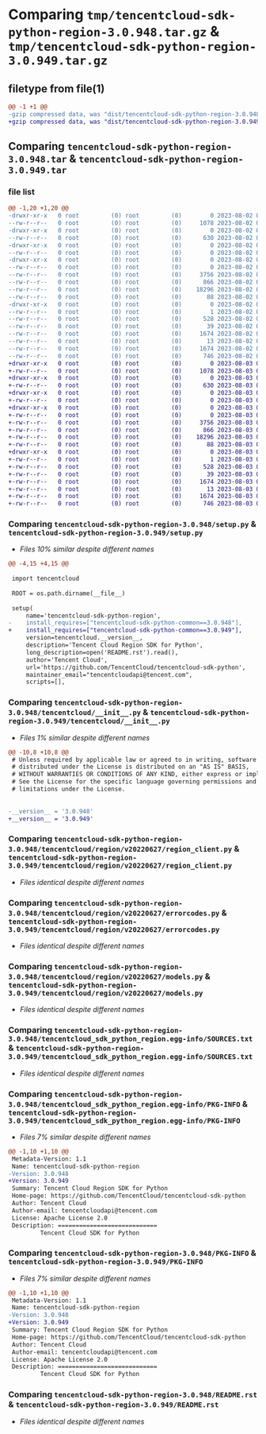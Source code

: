 # Comparing `tmp/tencentcloud-sdk-python-region-3.0.948.tar.gz` & `tmp/tencentcloud-sdk-python-region-3.0.949.tar.gz`

## filetype from file(1)

```diff
@@ -1 +1 @@
-gzip compressed data, was "dist/tencentcloud-sdk-python-region-3.0.948.tar", last modified: Wed Aug  2 00:35:45 2023, max compression
+gzip compressed data, was "dist/tencentcloud-sdk-python-region-3.0.949.tar", last modified: Thu Aug  3 00:32:18 2023, max compression
```

## Comparing `tencentcloud-sdk-python-region-3.0.948.tar` & `tencentcloud-sdk-python-region-3.0.949.tar`

### file list

```diff
@@ -1,20 +1,20 @@
-drwxr-xr-x   0 root         (0) root         (0)        0 2023-08-02 00:35:45.000000 tencentcloud-sdk-python-region-3.0.948/
--rw-r--r--   0 root         (0) root         (0)     1078 2023-08-02 00:35:45.000000 tencentcloud-sdk-python-region-3.0.948/setup.py
-drwxr-xr-x   0 root         (0) root         (0)        0 2023-08-02 00:35:45.000000 tencentcloud-sdk-python-region-3.0.948/tencentcloud/
--rw-r--r--   0 root         (0) root         (0)      630 2023-08-02 00:35:45.000000 tencentcloud-sdk-python-region-3.0.948/tencentcloud/__init__.py
-drwxr-xr-x   0 root         (0) root         (0)        0 2023-08-02 00:35:45.000000 tencentcloud-sdk-python-region-3.0.948/tencentcloud/region/
--rw-r--r--   0 root         (0) root         (0)        0 2023-08-02 00:35:45.000000 tencentcloud-sdk-python-region-3.0.948/tencentcloud/region/__init__.py
-drwxr-xr-x   0 root         (0) root         (0)        0 2023-08-02 00:35:45.000000 tencentcloud-sdk-python-region-3.0.948/tencentcloud/region/v20220627/
--rw-r--r--   0 root         (0) root         (0)        0 2023-08-02 00:35:45.000000 tencentcloud-sdk-python-region-3.0.948/tencentcloud/region/v20220627/__init__.py
--rw-r--r--   0 root         (0) root         (0)     3756 2023-08-02 00:35:45.000000 tencentcloud-sdk-python-region-3.0.948/tencentcloud/region/v20220627/region_client.py
--rw-r--r--   0 root         (0) root         (0)      866 2023-08-02 00:35:45.000000 tencentcloud-sdk-python-region-3.0.948/tencentcloud/region/v20220627/errorcodes.py
--rw-r--r--   0 root         (0) root         (0)    18296 2023-08-02 00:35:45.000000 tencentcloud-sdk-python-region-3.0.948/tencentcloud/region/v20220627/models.py
--rw-r--r--   0 root         (0) root         (0)       88 2023-08-02 00:35:45.000000 tencentcloud-sdk-python-region-3.0.948/setup.cfg
-drwxr-xr-x   0 root         (0) root         (0)        0 2023-08-02 00:35:45.000000 tencentcloud-sdk-python-region-3.0.948/tencentcloud_sdk_python_region.egg-info/
--rw-r--r--   0 root         (0) root         (0)        1 2023-08-02 00:35:45.000000 tencentcloud-sdk-python-region-3.0.948/tencentcloud_sdk_python_region.egg-info/dependency_links.txt
--rw-r--r--   0 root         (0) root         (0)      528 2023-08-02 00:35:45.000000 tencentcloud-sdk-python-region-3.0.948/tencentcloud_sdk_python_region.egg-info/SOURCES.txt
--rw-r--r--   0 root         (0) root         (0)       39 2023-08-02 00:35:45.000000 tencentcloud-sdk-python-region-3.0.948/tencentcloud_sdk_python_region.egg-info/requires.txt
--rw-r--r--   0 root         (0) root         (0)     1674 2023-08-02 00:35:45.000000 tencentcloud-sdk-python-region-3.0.948/tencentcloud_sdk_python_region.egg-info/PKG-INFO
--rw-r--r--   0 root         (0) root         (0)       13 2023-08-02 00:35:45.000000 tencentcloud-sdk-python-region-3.0.948/tencentcloud_sdk_python_region.egg-info/top_level.txt
--rw-r--r--   0 root         (0) root         (0)     1674 2023-08-02 00:35:45.000000 tencentcloud-sdk-python-region-3.0.948/PKG-INFO
--rw-r--r--   0 root         (0) root         (0)      746 2023-08-02 00:35:45.000000 tencentcloud-sdk-python-region-3.0.948/README.rst
+drwxr-xr-x   0 root         (0) root         (0)        0 2023-08-03 00:32:18.000000 tencentcloud-sdk-python-region-3.0.949/
+-rw-r--r--   0 root         (0) root         (0)     1078 2023-08-03 00:32:14.000000 tencentcloud-sdk-python-region-3.0.949/setup.py
+drwxr-xr-x   0 root         (0) root         (0)        0 2023-08-03 00:32:18.000000 tencentcloud-sdk-python-region-3.0.949/tencentcloud/
+-rw-r--r--   0 root         (0) root         (0)      630 2023-08-03 00:32:14.000000 tencentcloud-sdk-python-region-3.0.949/tencentcloud/__init__.py
+drwxr-xr-x   0 root         (0) root         (0)        0 2023-08-03 00:32:18.000000 tencentcloud-sdk-python-region-3.0.949/tencentcloud/region/
+-rw-r--r--   0 root         (0) root         (0)        0 2023-08-03 00:32:14.000000 tencentcloud-sdk-python-region-3.0.949/tencentcloud/region/__init__.py
+drwxr-xr-x   0 root         (0) root         (0)        0 2023-08-03 00:32:18.000000 tencentcloud-sdk-python-region-3.0.949/tencentcloud/region/v20220627/
+-rw-r--r--   0 root         (0) root         (0)        0 2023-08-03 00:32:14.000000 tencentcloud-sdk-python-region-3.0.949/tencentcloud/region/v20220627/__init__.py
+-rw-r--r--   0 root         (0) root         (0)     3756 2023-08-03 00:32:14.000000 tencentcloud-sdk-python-region-3.0.949/tencentcloud/region/v20220627/region_client.py
+-rw-r--r--   0 root         (0) root         (0)      866 2023-08-03 00:32:14.000000 tencentcloud-sdk-python-region-3.0.949/tencentcloud/region/v20220627/errorcodes.py
+-rw-r--r--   0 root         (0) root         (0)    18296 2023-08-03 00:32:14.000000 tencentcloud-sdk-python-region-3.0.949/tencentcloud/region/v20220627/models.py
+-rw-r--r--   0 root         (0) root         (0)       88 2023-08-03 00:32:18.000000 tencentcloud-sdk-python-region-3.0.949/setup.cfg
+drwxr-xr-x   0 root         (0) root         (0)        0 2023-08-03 00:32:18.000000 tencentcloud-sdk-python-region-3.0.949/tencentcloud_sdk_python_region.egg-info/
+-rw-r--r--   0 root         (0) root         (0)        1 2023-08-03 00:32:18.000000 tencentcloud-sdk-python-region-3.0.949/tencentcloud_sdk_python_region.egg-info/dependency_links.txt
+-rw-r--r--   0 root         (0) root         (0)      528 2023-08-03 00:32:18.000000 tencentcloud-sdk-python-region-3.0.949/tencentcloud_sdk_python_region.egg-info/SOURCES.txt
+-rw-r--r--   0 root         (0) root         (0)       39 2023-08-03 00:32:17.000000 tencentcloud-sdk-python-region-3.0.949/tencentcloud_sdk_python_region.egg-info/requires.txt
+-rw-r--r--   0 root         (0) root         (0)     1674 2023-08-03 00:32:17.000000 tencentcloud-sdk-python-region-3.0.949/tencentcloud_sdk_python_region.egg-info/PKG-INFO
+-rw-r--r--   0 root         (0) root         (0)       13 2023-08-03 00:32:18.000000 tencentcloud-sdk-python-region-3.0.949/tencentcloud_sdk_python_region.egg-info/top_level.txt
+-rw-r--r--   0 root         (0) root         (0)     1674 2023-08-03 00:32:18.000000 tencentcloud-sdk-python-region-3.0.949/PKG-INFO
+-rw-r--r--   0 root         (0) root         (0)      746 2023-08-03 00:32:14.000000 tencentcloud-sdk-python-region-3.0.949/README.rst
```

### Comparing `tencentcloud-sdk-python-region-3.0.948/setup.py` & `tencentcloud-sdk-python-region-3.0.949/setup.py`

 * *Files 10% similar despite different names*

```diff
@@ -4,15 +4,15 @@
 
 import tencentcloud
 
 ROOT = os.path.dirname(__file__)
 
 setup(
     name='tencentcloud-sdk-python-region',
-    install_requires=["tencentcloud-sdk-python-common==3.0.948"],
+    install_requires=["tencentcloud-sdk-python-common==3.0.949"],
     version=tencentcloud.__version__,
     description='Tencent Cloud Region SDK for Python',
     long_description=open('README.rst').read(),
     author='Tencent Cloud',
     url='https://github.com/TencentCloud/tencentcloud-sdk-python',
     maintainer_email="tencentcloudapi@tencent.com",
     scripts=[],
```

### Comparing `tencentcloud-sdk-python-region-3.0.948/tencentcloud/__init__.py` & `tencentcloud-sdk-python-region-3.0.949/tencentcloud/__init__.py`

 * *Files 1% similar despite different names*

```diff
@@ -10,8 +10,8 @@
 # Unless required by applicable law or agreed to in writing, software
 # distributed under the License is distributed on an "AS IS" BASIS,
 # WITHOUT WARRANTIES OR CONDITIONS OF ANY KIND, either express or implied.
 # See the License for the specific language governing permissions and
 # limitations under the License.
 
 
-__version__ = '3.0.948'
+__version__ = '3.0.949'
```

### Comparing `tencentcloud-sdk-python-region-3.0.948/tencentcloud/region/v20220627/region_client.py` & `tencentcloud-sdk-python-region-3.0.949/tencentcloud/region/v20220627/region_client.py`

 * *Files identical despite different names*

### Comparing `tencentcloud-sdk-python-region-3.0.948/tencentcloud/region/v20220627/errorcodes.py` & `tencentcloud-sdk-python-region-3.0.949/tencentcloud/region/v20220627/errorcodes.py`

 * *Files identical despite different names*

### Comparing `tencentcloud-sdk-python-region-3.0.948/tencentcloud/region/v20220627/models.py` & `tencentcloud-sdk-python-region-3.0.949/tencentcloud/region/v20220627/models.py`

 * *Files identical despite different names*

### Comparing `tencentcloud-sdk-python-region-3.0.948/tencentcloud_sdk_python_region.egg-info/SOURCES.txt` & `tencentcloud-sdk-python-region-3.0.949/tencentcloud_sdk_python_region.egg-info/SOURCES.txt`

 * *Files identical despite different names*

### Comparing `tencentcloud-sdk-python-region-3.0.948/tencentcloud_sdk_python_region.egg-info/PKG-INFO` & `tencentcloud-sdk-python-region-3.0.949/tencentcloud_sdk_python_region.egg-info/PKG-INFO`

 * *Files 7% similar despite different names*

```diff
@@ -1,10 +1,10 @@
 Metadata-Version: 1.1
 Name: tencentcloud-sdk-python-region
-Version: 3.0.948
+Version: 3.0.949
 Summary: Tencent Cloud Region SDK for Python
 Home-page: https://github.com/TencentCloud/tencentcloud-sdk-python
 Author: Tencent Cloud
 Author-email: tencentcloudapi@tencent.com
 License: Apache License 2.0
 Description: ============================
         Tencent Cloud SDK for Python
```

### Comparing `tencentcloud-sdk-python-region-3.0.948/PKG-INFO` & `tencentcloud-sdk-python-region-3.0.949/PKG-INFO`

 * *Files 7% similar despite different names*

```diff
@@ -1,10 +1,10 @@
 Metadata-Version: 1.1
 Name: tencentcloud-sdk-python-region
-Version: 3.0.948
+Version: 3.0.949
 Summary: Tencent Cloud Region SDK for Python
 Home-page: https://github.com/TencentCloud/tencentcloud-sdk-python
 Author: Tencent Cloud
 Author-email: tencentcloudapi@tencent.com
 License: Apache License 2.0
 Description: ============================
         Tencent Cloud SDK for Python
```

### Comparing `tencentcloud-sdk-python-region-3.0.948/README.rst` & `tencentcloud-sdk-python-region-3.0.949/README.rst`

 * *Files identical despite different names*

